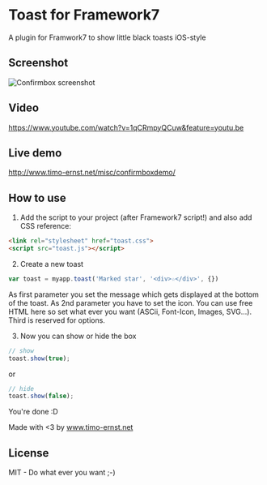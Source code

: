 # Toast for Framework7

A plugin for Framwork7 to show little black toasts iOS-style

## Screenshot

![Confirmbox screenshot](http://www.timo-ernst.net/wp-content/uploads/2015/04/toast-screenshot-169x300.png)

## Video

https://www.youtube.com/watch?v=1qCRmpyQCuw&feature=youtu.be

## Live demo

http://www.timo-ernst.net/misc/confirmboxdemo/

## How to use

1) Add the script to your project (after Framework7 script!) and also add CSS reference:
```html
<link rel="stylesheet" href="toast.css">
<script src="toast.js"></script>
```

2) Create a new toast

```javascript
var toast = myapp.toast('Marked star', '<div>☆</div>', {})
```

As first parameter you set the message which gets displayed at the bottom of the toast. As 2nd parameter you have to set the icon. You can use free HTML here so set what ever you want (ASCii, Font-Icon, Images, SVG...). Third is reserved for options.

3) Now you can show or hide the box

```javascript
// show
toast.show(true);
```

or

```javascript
// hide
toast.show(false);
```

You're done :D

Made with <3 by www.timo-ernst.net

## License

MIT - Do what ever you want ;-)
